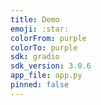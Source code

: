 ```yaml
---
title: Demo
emoji: :star:
colorFrom: purple
colorTo: purple
sdk: gradio
sdk_version: 3.0.6
app_file: app.py
pinned: false
---
```


